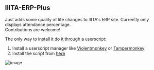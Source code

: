 ## IIITA-ERP-Plus

Just adds some quality of life changes to IIITA's ERP site. Currently only displays attendance percentage.      
Contributions are welcome!


The only way to install it do it through a userscript:
1. Install a userscript manager like [Violentmonkey](https://violentmonkey.github.io/) or [Tampermonkey](https://www.tampermonkey.net/) 
2. Install the script from [here](https://greasyfork.org/en/scripts/507128-attendance-percentage-for-iiita-erp)

![image](https://github.com/user-attachments/assets/becb9618-d3ed-43ca-a8d3-9dc4aa86abef)
